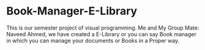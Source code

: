 # Book-Manager-E-Library

This is our semester project of visual programming. Me and My Group Mate: Naveed Ahmed, we have created a E-Library or you can say Book manager in which you can manage your documents or Books in a Proper way.
